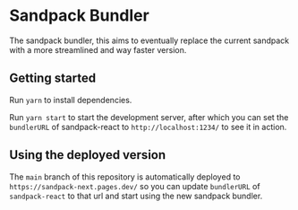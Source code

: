 # Sandpack Bundler

The sandpack bundler, this aims to eventually replace the current sandpack with a more streamlined and way faster version.

## Getting started

Run `yarn` to install dependencies.

Run `yarn start` to start the development server, after which you can set the `bundlerURL` of sandpack-react to `http://localhost:1234/` to see it in action.

## Using the deployed version

The `main` branch of this repository is automatically deployed to `https://sandpack-next.pages.dev/` so you can update `bundlerURL` of `sandpack-react` to that url and start using the new sandpack bundler.
